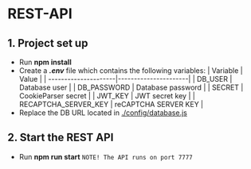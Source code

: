 # REST-API

## 1. Project set up
* Run **npm install**
* Create a **_.env_** file which contains the following variables:
| Variable             | Value                |
| ---------------------|----------------------|
| DB_USER              | Database user        |
| DB_PASSWORD          | Database password    |
| SECRET               | CookieParser secret  |
| JWT_KEY              | JWT secret key       |
| RECAPTCHA_SERVER_KEY | reCAPTCHA SERVER KEY |
* Replace the DB URL located in [./config/database.js](./config/database.js)

## 2. Start the REST API
* Run **npm run start**
`NOTE! The API runs on port 7777`